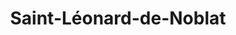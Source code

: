 ---
title: Saint-Léonard-de-Noblat
url: /saint-leonard-de-noblat/
latitude: 45.838
longitude: 1.49
---